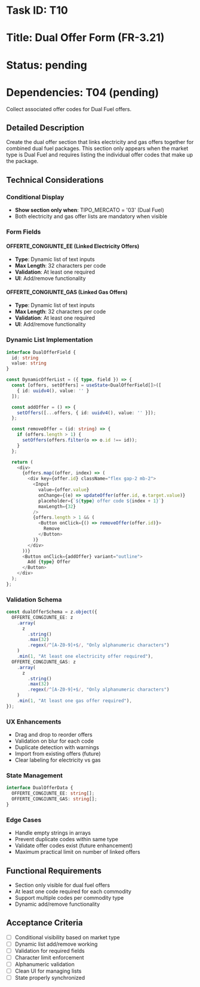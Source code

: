 # Task ID: T10

# Title: Dual Offer Form (FR-3.21)

# Status: pending

# Dependencies: T04 (pending)

Collect associated offer codes for Dual Fuel offers.

## Detailed Description

Create the dual offer section that links electricity and gas offers together for combined dual fuel packages. This section only appears when the market type is Dual Fuel and requires listing the individual offer codes that make up the package.

## Technical Considerations

### Conditional Display

- **Show section only when**: TIPO_MERCATO = '03' (Dual Fuel)
- Both electricity and gas offer lists are mandatory when visible

### Form Fields

#### OFFERTE_CONGIUNTE_EE (Linked Electricity Offers)

- **Type**: Dynamic list of text inputs
- **Max Length**: 32 characters per code
- **Validation**: At least one required
- **UI**: Add/remove functionality

#### OFFERTE_CONGIUNTE_GAS (Linked Gas Offers)

- **Type**: Dynamic list of text inputs
- **Max Length**: 32 characters per code
- **Validation**: At least one required
- **UI**: Add/remove functionality

### Dynamic List Implementation

```typescript
interface DualOfferField {
  id: string
  value: string
}

const DynamicOfferList = ({ type, field }) => {
  const [offers, setOffers] = useState<DualOfferField[]>([
    { id: uuidv4(), value: '' }
  ]);

  const addOffer = () => {
    setOffers([...offers, { id: uuidv4(), value: '' }]);
  };

  const removeOffer = (id: string) => {
    if (offers.length > 1) {
      setOffers(offers.filter(o => o.id !== id));
    }
  };

  return (
    <div>
      {offers.map((offer, index) => (
        <div key={offer.id} className="flex gap-2 mb-2">
          <Input
            value={offer.value}
            onChange={(e) => updateOffer(offer.id, e.target.value)}
            placeholder={`${type} offer code ${index + 1}`}
            maxLength={32}
          />
          {offers.length > 1 && (
            <Button onClick={() => removeOffer(offer.id)}>
              Remove
            </Button>
          )}
        </div>
      ))}
      <Button onClick={addOffer} variant="outline">
        Add {type} Offer
      </Button>
    </div>
  );
};
```

### Validation Schema

```typescript
const dualOfferSchema = z.object({
  OFFERTE_CONGIUNTE_EE: z
    .array(
      z
        .string()
        .max(32)
        .regex(/^[A-Z0-9]+$/, "Only alphanumeric characters")
    )
    .min(1, "At least one electricity offer required"),
  OFFERTE_CONGIUNTE_GAS: z
    .array(
      z
        .string()
        .max(32)
        .regex(/^[A-Z0-9]+$/, "Only alphanumeric characters")
    )
    .min(1, "At least one gas offer required"),
});
```

### UX Enhancements

- Drag and drop to reorder offers
- Validation on blur for each code
- Duplicate detection with warnings
- Import from existing offers (future)
- Clear labeling for electricity vs gas

### State Management

```typescript
interface DualOfferData {
  OFFERTE_CONGIUNTE_EE: string[];
  OFFERTE_CONGIUNTE_GAS: string[];
}
```

### Edge Cases

- Handle empty strings in arrays
- Prevent duplicate codes within same type
- Validate offer codes exist (future enhancement)
- Maximum practical limit on number of linked offers

## Functional Requirements

- Section only visible for dual fuel offers
- At least one code required for each commodity
- Support multiple codes per commodity type
- Dynamic add/remove functionality

## Acceptance Criteria

- [ ] Conditional visibility based on market type
- [ ] Dynamic list add/remove working
- [ ] Validation for required fields
- [ ] Character limit enforcement
- [ ] Alphanumeric validation
- [ ] Clean UI for managing lists
- [ ] State properly synchronized
